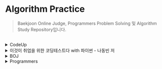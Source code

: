 # Algorithm Practice

> Baekjoon Online Judge, Programmers Problem Solving 및 Algorithm Study Repository입니다.

<br>
<details>
<summary>CodeUp</summary>

### Python 기초 100제
- [6001 - [기초-출력] 출력하기01(설명)(py)](./CodeUp/Python_Basic_100/6001.py)
- [6002 - [기초-출력] 출력하기02(설명)(py)](./CodeUp/Python_Basic_100/6002.py)
- [6003 - [기초-출력] 출력하기03(설명)(py)](./CodeUp/Python_Basic_100/6003.py)
- [6004 - [기초-출력] 출력하기04(설명)(py)](./CodeUp/Python_Basic_100/6004.py)
- [6005 - [기초-출력] 출력하기05(설명)(py)](./CodeUp/Python_Basic_100/6005.py)
- [6006 - [기초-출력] 출력하기06(py)](./CodeUp/Python_Basic_100/6006.py)
- [6007 - [기초-출력] 출력하기07(py)](./CodeUp/Python_Basic_100/6007.py)
- [6008 - [기초-출력] 출력하기08(py)](./CodeUp/Python_Basic_100/6008.py)
- [6009 - [기초-입출력] 문자 1개 입력받아 그대로 출력하기(설명)(py)](./CodeUp/Python_Basic_100/6009.py)
- [6010 - [기초-입출력] 정수 1개 입력받아 int로 변환하여 출력하기(설명)(py)](./CodeUp/Python_Basic_100/6010.py)
- [6011 - [기초-입출력] 실수 1개 입력받아 변환하여 출력하기(설명)(py)](./CodeUp/Python_Basic_100/6011.py)
- [6012 - [기초-입출력] 정수 2개 입력받아 그대로 출력하기1(설명)(py)](./CodeUp/Python_Basic_100/6012.py)
- [6013 - [기초-입출력] 문자 2개 입력받아 순서 바꿔 출력하기1(py)](./CodeUp/Python_Basic_100/6013.py)
- [6014 - [기초-입출력] 실수 1개 입력받아 3번 출력하기(py)](./CodeUp/Python_Basic_100/6014.py)
- [6015 - [기초-입출력] 정수 2개 입력받아 그대로 출력하기2(설명)(py)](./CodeUp/Python_Basic_100/6015.py)
- [6016 - [기초-입출력] 문자 2개 입력받아 순서 바꿔 출력하기2(설명)(py)](./CodeUp/Python_Basic_100/6016.py)
- [6017 - [기초-입출력] 문장 1개 입력받아 3번 출력하기(설명)(py)](./CodeUp/Python_Basic_100/6017.py)
- [6018 - [기초-입출력] 시간 입력받아 그대로 출력하기(설명)(py)](./CodeUp/Python_Basic_100/6018.py)
- [6019 - [기초-입출력] 연월일 입력받아 순서 바꿔 출력하기(py)](./CodeUp/Python_Basic_100/6019.py)
- [6020 - [기초-입출력] 주민번호 입력받아 형태 바꿔 출력하기(py)](./CodeUp/Python_Basic_100/6020.py)
- [6021 - [기초-입출력] 단어 1개 입력받아 나누어 출력하기(설명)(py)](./CodeUp/Python_Basic_100/6021.py)
- [6022 - [기초-입출력] 연월일 입력받아 나누어 출력하기(설명)(py)](./CodeUp/Python_Basic_100/6022.py)
- [6023 - [기초-입출력] 시분초 입력받아 분만 출력하기(py)](./CodeUp/Python_Basic_100/6023.py)
- [6024 - [기초-입출력] 단어 2개 입력받아 이어 붙이기(설명)(py)](./CodeUp/Python_Basic_100/6024.py)
- [6025 - [기초-값변환] 정수 2개 입력받아 합 계산하기(설명)(py)](./CodeUp/Python_Basic_100/6025.py)
- [6026 - [기초-값변환] 실수 2개 입력받아 합 계산하기(설명)(py)](./CodeUp/Python_Basic_100/6026.py)
- [6027 - [기초-출력변환] 10진 정수 입력받아 16진수로 출력하기1(설명)(py)](./CodeUp/Python_Basic_100/6027.py)
- [6028 - [기초-출력변환] 10진 정수 입력받아 16진수로 출력하기2(설명)(py)](./CodeUp/Python_Basic_100/6028.py)
- [6029 - [기초-값변환] 16진 정수 입력받아 8진수로 출력하기(설명)(py)](./CodeUp/Python_Basic_100/6029.py)
- [6030 - [기초-값변환] 영문자 1개 입력받아 10진수로 변환하기(설명)(py)](./CodeUp/Python_Basic_100/6030.py)
- [6031 - [기초-값변환] 정수 입력받아 유니코드 문자로 변환하기(설명)(py)](./CodeUp/Python_Basic_100/6031.py)
- [6032 - [기초-산술연산] 정수 1개 입력받아 부호 바꾸기(설명)(py)](./CodeUp/Python_Basic_100/6032.py)
- [6033 - [기초-산술연산] 문자 1개 입력받아 다음 문자 출력하기(설명)(py)](./CodeUp/Python_Basic_100/6033.py)
- [6034 - [기초-산술연산] 정수 2개 입력받아 차 계산하기(설명)(py)](./CodeUp/Python_Basic_100/6034.py)
- [6035 - [기초-산술연산] 실수 2개 입력받아 곱 계산하기(설명)(py)](./CodeUp/Python_Basic_100/6035.py)
- [6036 - [기초-산술연산] 단어 여러 번 출력하기(설명)(py)](./CodeUp/Python_Basic_100/6036.py)
- [6037 - [기초-산술연산] 문장 여러 번 출력하기(설명)(py)](./CodeUp/Python_Basic_100/6037.py)
- [6038 - [기초-산술연산] 정수 2개 입력받아 거듭제곱 계산하기(설명)(py)](./CodeUp/Python_Basic_100/6038.py)
- [6039 - [기초-산술연산] 실수 2개 입력받아 거듭제곱 계산하기(py)](./CodeUp/Python_Basic_100/6039.py)
- [6040 - [기초-산술연산] 정수 2개 입력받아 나눈 몫 계산하기(설명)(py)](./CodeUp/Python_Basic_100/6040.py)
- [6041 - [기초-산술연산] 정수 2개 입력받아 나눈 나머지 계산하기(설명)(py)](./CodeUp/Python_Basic_100/6041.py)
- [6042 - [기초-값변환] 실수 1개 입력받아 소숫점이하 자리 변환하기(설명)(py)](./CodeUp/Python_Basic_100/6042.py)
- [6043 - [기초-산술연산] 실수 2개 입력받아 나눈 결과 계산하기(py)](./CodeUp/Python_Basic_100/6043.py)
- [6044 - [기초-산술연산] 정수 2개 입력받아 자동 계산하기(py)](./CodeUp/Python_Basic_100/6044.py)
- [6045 - [기초-산술연산] 정수 3개 입력받아 합과 평균 출력하기(설명)(py)](./CodeUp/Python_Basic_100/6045.py)
- [6046 - [기초-비트시프트연산] 정수 1개 입력받아 2배 곱해 출력하기(설명)(py)](./CodeUp/Python_Basic_100/6046.py)
- [6047 - [기초-비트시프트연산] 2의 거듭제곱 배로 곱해 출력하기(설명)(py)](./CodeUp/Python_Basic_100/6047.py)
- [6048 - [기초-비교연산] 정수 2개 입력받아 비교하기1(설명)(py)](./CodeUp/Python_Basic_100/6048.py)
- [6049 - [기초-비교연산] 정수 2개 입력받아 비교하기2(설명)(py)](./CodeUp/Python_Basic_100/6049.py)
- [6050 - [기초-비교연산] 정수 2개 입력받아 비교하기3(설명)(py)](./CodeUp/Python_Basic_100/6050.py)
- [6051 - [기초-비교연산] 정수 2개 입력받아 비교하기4(설명)(py)](./CodeUp/Python_Basic_100/6051.py)
- [6052 - [기초-논리연산] 정수 입력받아 참 거짓 평가하기(설명)(py)](./CodeUp/Python_Basic_100/6052.py)
- [6053 - [기초-논리연산] 참 거짓 바꾸기(설명)(py)](./CodeUp/Python_Basic_100/6053.py)
- [6054 - [기초-논리연산] 둘 다 참일 경우만 참 출력하기(설명)(py)](./CodeUp/Python_Basic_100/6054.py)
- [6055 - [기초-논리연산] 하나라도 참이면 참 출력하기(설명)(py)](./CodeUp/Python_Basic_100/6055.py)
- [6056 - [기초-논리연산] 참/거짓이 서로 다를 때에만 참 출력하기(설명)(py)](./CodeUp/Python_Basic_100/6056.py)
- [6057 - [기초-논리연산] 참/거짓이 서로 같을 때에만 참 출력하기(설명)(py)](./CodeUp/Python_Basic_100/6057.py)
- [6058 - [기초-논리연산] 둘 다 거짓일 경우만 참 출력하기(py)](./CodeUp/Python_Basic_100/6058.py)
- [6059 - [기초-비트단위논리연산] 비트단위로 NOT 하여 출력하기(설명)(py)](./CodeUp/Python_Basic_100/6059.py)
- [6060 - [기초-비트단위논리연산] 비트단위로 AND 하여 출력하기(설명)(py)](./CodeUp/Python_Basic_100/6060.py)
- [6061 - [기초-비트단위논리연산] 비트단위로 OR 하여 출력하기(설명)(py)](./CodeUp/Python_Basic_100/6061.py)
- [6062 - [기초-비트단위논리연산] 비트단위로 XOR 하여 출력하기(설명)(py)](./CodeUp/Python_Basic_100/6062.py)
- [6063 - [기초-3항연산] 정수 2개 입력받아 큰 값 출력하기(설명)(py)](./CodeUp/Python_Basic_100/6063.py)
- [6064 - [기초-3항연산] 정수 3개 입력받아 가장 작은 값 출력하기(설명)(py)](./CodeUp/Python_Basic_100/6064.py)
- [6065 - [기초-조건/선택실행구조] 정수 3개 입력받아 짝수만 출력하기(설명)(py)](./CodeUp/Python_Basic_100/6065.py)
- [6066 - [기초-조건/선택실행구조] 정수 3개 입력받아 짝/홀 출력하기(설명)(py)](./CodeUp/Python_Basic_100/6066.py)
- [6067 - [기초-조건/선택실행구조] 정수 1개 입력받아 분류하기(설명)(py)](./CodeUp/Python_Basic_100/6067.py)
- [6068 - [기초-조건/선택실행구조] 점수 입력받아 평가 출력하기(설명)(py)](./CodeUp/Python_Basic_100/6068.py)
- [6069 - [기초-조건/선택실행구조] 평가 입력받아 다르게 출력하기(py)](./CodeUp/Python_Basic_100/6069.py)
- [6070 - [기초-조건/선택실행구조] 월 입력받아 계절 출력하기(설명)(py)](./CodeUp/Python_Basic_100/6070.py)
- [6071 - [기초-반복실행구조] 0 입력될 때까지 무한 출력하기(설명)(py)](./CodeUp/Python_Basic_100/6071.py)
- [6072 - [기초-반복실행구조] 정수 1개 입력받아 카운트다운 출력하기1(설명)(py)](./CodeUp/Python_Basic_100/6072.py)
- [6073 - [기초-반복실행구조] 정수 1개 입력받아 카운트다운 출력하기2(py)](./CodeUp/Python_Basic_100/6073.py)
- [6074 - [기초-반복실행구조] 문자 1개 입력받아 알파벳 출력하기(설명)(py)](./CodeUp/Python_Basic_100/6074.py)
- [6075 - [기초-반복실행구조] 정수 1개 입력받아 그 수까지 출력하기1(py)](./CodeUp/Python_Basic_100/6075.py)
- [6076 - [기초-반복실행구조] 정수 1개 입력받아 그 수까지 출력하기2(설명)(py)](./CodeUp/Python_Basic_100/6076.py)
- [6077 - [기초-종합] 짝수 합 구하기(설명)(py)](./CodeUp/Python_Basic_100/6077.py)
- [6078 - [기초-종합] 원하는 문자가 입력될 때까지 반복 출력하기(py)](./CodeUp/Python_Basic_100/6078.py)
- [6079 - [기초-종합] 언제까지 더해야 할까?(py)](./CodeUp/Python_Basic_100/6079.py)
- [6080 - [기초-종합] 주사위 2개 던지기(설명)(py)](./CodeUp/Python_Basic_100/6080.py)
- [6081 - [기초-종합] 16진수 구구단 출력하기(py)](./CodeUp/Python_Basic_100/6081.py)
- [6082 - [기초-종합] 3 6 9 게임의 왕이 되자(설명)(py)](./CodeUp/Python_Basic_100/6082.py)
- [6083 - [기초-종합] 빛 섞어 색 만들기(설명)(py)](./CodeUp/Python_Basic_100/6083.py)
- [6084 - [기초-종합] 소리 파일 저장용량 계산하기(py)](./CodeUp/Python_Basic_100/6084.py)
- [6085 - [기초-종합] 그림 파일 저장용량 계산하기(py)](./CodeUp/Python_Basic_100/6085.py)
- [6086 - [기초-종합] 거기까지! 이제 그만~(설명)(py)](./CodeUp/Python_Basic_100/6086.py)
- [6087 - [기초-종합] 3의 배수는 통과(설명)(py)](./CodeUp/Python_Basic_100/6087.py)
- [6088 - [기초-종합] 수 나열하기1(py)](./CodeUp/Python_Basic_100/6088.py)
- [6089 - [기초-종합] 수 나열하기2(py)](./CodeUp/Python_Basic_100/6089.py)
- [6090 - [기초-종합] 수 나열하기3(py)](./CodeUp/Python_Basic_100/6090.py)
- [6091 - [기초-종합] 함께 문제 푸는 날(설명)(py)](./CodeUp/Python_Basic_100/6091.py)
- [6092 - [기초-리스트] 이상한 출석 번호 부르기1(설명)(py)](./CodeUp/Python_Basic_100/6092.py)
- [6093 - [기초-리스트] 이상한 출석 번호 부르기2(py)](./CodeUp/Python_Basic_100/6093.py)
- [6094 - [기초-리스트] 이상한 출석 번호 부르기3(py)](./CodeUp/Python_Basic_100/6094.py)
- [6095 - [기초-리스트] 바둑판에 흰 돌 놓기(설명)(py)](./CodeUp/Python_Basic_100/6095.py)
- [6096 - [기초-리스트] 바둑알 십자 뒤집기(py)](./CodeUp/Python_Basic_100/6096.py)
- [6097 - [기초-리스트] 설탕과자 뽑기(py)](./CodeUp/Python_Basic_100/6097.py)
- [6098 - [기초-리스트] 성실한 개미(py)](./CodeUp/Python_Basic_100/6098.py)

### 기초1. 출력문
- [1001 - [기초-출력] 출력하기01(설명)](./CodeUp/Basic1/1001.cpp)
- [1002 - [기초-출력] 출력하기02(설명)](./CodeUp/Basic1/1002.cpp)
- [1003 - [기초-출력] 출력하기03(설명)](./CodeUp/Basic1/1003.cpp)
- [1004 - [기초-출력] 출력하기04(설명)](./CodeUp/Basic1/1004.cpp)
- [1005 - [기초-출력] 출력하기05(설명)](./CodeUp/Basic1/1005.cpp)
- [1006 - [기초-출력] 출력하기06(설명)](./CodeUp/Basic1/1006.cpp)
- [1007 - [기초-출력] 출력하기07(설명)](./CodeUp/Basic1/1007.cpp)
- [1008 - [기초-출력] 출력하기08(설명)](./CodeUp/Basic1/1008.cpp)
- [1101 - Hello, World!](./CodeUp/Basic1/1101.py)
- [1102 - Hello, World! (줄 바꿈 버전)](./CodeUp/Basic1/1102.py)
- [1103 - 폴더명 출력](./CodeUp/Basic1/1103.py)
- [1106 - int의 범위](./CodeUp/Basic1/1106.py)

### 기초2. 입출력문 및 연산자
- [1010 - [기초-입출력] 정수 1개 입력받아 그대로 출력하기(설명)](./CodeUp/Basic2/1010.cpp)
- [1011 - [기초-입출력] 문자 1개 입력받아 그대로 출력하기(설명)](./CodeUp/Basic2/1011.cpp)
- [1012 - [기초-입출력] 실수 1개 입력받아 그대로 출력하기(설명)](./CodeUp/Basic2/1012.cpp)
- [1013 - [기초-입출력] 정수 2개 입력받아 그대로 출력하기(설명)](./CodeUp/Basic2/1013.cpp)
- [1014 - [기초-입출력] 문자 2개 입력받아 순서 바꿔 출력하기(설명)](./CodeUp/Basic2/1014.cpp)
- [1015 - [기초-입출력] 실수 입력받아 둘째 자리까지 출력하기(설명)](./CodeUp/Basic2/1015.cpp)
- [1017 - [기초-입출력] 정수 1개 입력받아 3번 출력하기(설명)](./CodeUp/Basic2/1017.cpp)
- [1018 - [기초-입출력] 시간 입력받아 그대로 출력하기(설명)](./CodeUp/Basic2/1018.cpp)
- [1019 - [기초-입출력] 연월일 입력받아 그대로 출력하기](./CodeUp/Basic2/1019.cpp)
- [1020 - [기초-입출력] 주민번호 입력받아 형태 바꿔 출력하기](./CodeUp/Basic2/1020.cpp)
- [1021 - [기초-입출력] 단어 1개 입력받아 그대로 출력하기(설명)](./CodeUp/Basic2/1021.cpp)
- [1022 - [기초-입출력] 문장 1개 입력받아 그대로 출력하기(설명)](./CodeUp/Basic2/1022.cpp)
- [1023 - [기초-입출력] 실수 1개 입력받아 부분별로 출력하기(설명)](./CodeUp/Basic2/1023.cpp)
- [1024 - [기초-입출력] 단어 1개 입력받아 나누어 출력하기(설명)](./CodeUp/Basic2/1024.cpp)
- [1025 - [기초-입출력] 정수 1개 입력받아 나누어 출력하기(설명)](./CodeUp/Basic2/1025.cpp)
- [1026 - [기초-입출력] 시분초 입력받아 분만 출력하기(설명)](./CodeUp/Basic2/1026.cpp)
- [1027 - [기초-입출력] 년월일 입력 받아 형식 바꿔 출력하기(설명)](./CodeUp/Basic2/1027.cpp)
- [1028 - [기초-데이터형] 정수 1개 입력받아 그대로 출력하기2(설명)](./CodeUp/Basic2/1028.cpp)
- [1029 - [기초-데이터형] 실수 1개 입력받아 그대로 출력하기2(설명)](./CodeUp/Basic2/1029.cpp)
- [1030 - [기초-데이터형] 정수 1개 입력받아 그대로 출력하기3(설명)](./CodeUp/Basic2/1030.cpp)
- [1031 - [기초-출력변환] 10진 정수 1개 입력받아 8진수로 출력하기(설명)](./CodeUp/Basic2/1031.cpp)
- [1032 - [기초-출력변환] 10진 정수 입력받아 16진수로 출력하기1(설명)](./CodeUp/Basic2/1032.cpp)
- [1033 - [기초-출력변환] 10진 정수 입력받아 16진수로 출력하기2(설명)](./CodeUp/Basic2/1033.cpp)
- [1034 - [기초-출력변환] 8진 정수 1개 입력받아 10진수로 출력하기(설명)](./CodeUp/Basic2/1034.cpp)
- [1035 - [기초-출력변환] 16진 정수 1개 입력받아 8진수로 출력하기(설명)](./CodeUp/Basic2/1035.cpp)
- [1036 - [기초-출력변환] 영문자 1개 입력받아 10진수로 출력하기(설명)](./CodeUp/Basic2/1036.cpp)
- [1037 - [기초-출력변환] 정수 입력받아 아스키 문자로 출력하기](./CodeUp/Basic2/1037.cpp)
- [1038 - [기초-산술연산] 정수 2개 입력받아 합 출력하기1(설명)](./CodeUp/Basic2/1038.cpp)
- [1039 - [기초-산술연산] 정수 2개 입력받아 합 출력하기2(설명)](./CodeUp/Basic2/1039.cpp)
- [1040 - [기초-산술연산] 정수 1개 입력받아 부호 바꿔 출력하기(설명)](./CodeUp/Basic2/1040.cpp)
- [1041 - [기초-산술연산] 문자 1개 입력받아 다음 문자 출력하기(설명)](./CodeUp/Basic2/1041.cpp)
- [1042 - [기초-산술연산] 정수 2개 입력받아 나눈 몫 출력하기(설명)](./CodeUp/Basic2/1042.cpp)
- [1043 - [기초-산술연산] 정수 2개 입력받아 나눈 나머지 출력하기(설명)](./CodeUp/Basic2/1043.cpp)
- [1044 - [기초-산술연산] 정수 1개 입력받아 1 더해 출력하기(설명)](./CodeUp/Basic2/1044.cpp)
- [1045 - [기초-산술연산] 정수 2개 입력받아 자동 계산하기](./CodeUp/Basic2/1045.cpp)
- [1046 - [기초-산술연산] 정수 3개 입력받아 합과 평균 출력하기](./CodeUp/Basic2/1046.cpp)
- [1047 - [기초-비트시프트연산] 정수 1개 입력받아 2배 곱해 출력하기(설명)](./CodeUp/Basic2/1047.cpp)
- [1048 - [기초-비트시프트연산] 한 번에 2의 거듭제곱 배로 출력하기(설명)](./CodeUp/Basic2/1048.cpp)
- [1049 - [기초-비교연산] 두 정수 입력받아 비교하기1(설명)](./CodeUp/Basic2/1049.cpp)
- [1050 - [기초-비교연산] 두 정수 입력받아 비교하기2(설명)](./CodeUp/Basic2/1050.cpp)
- [1051 - [기초-비교연산] 두 정수 입력받아 비교하기3(설명)](./CodeUp/Basic2/1051.cpp)
- [1052 - [기초-비교연산] 두 정수 입력받아 비교하기4(설명)](./CodeUp/Basic2/1052.cpp)
- [1053 - [기초-논리연산] 참 거짓 바꾸기(설명)](./CodeUp/Basic2/1053.cpp)
- [1054 - [기초-논리연산] 둘 다 참일 경우만 참 출력하기(설명)](./CodeUp/Basic2/1054.cpp)
- [1055 - [기초-논리연산] 하나라도 참이면 참 출력하기(설명)](./CodeUp/Basic2/1055.cpp)
- [1056 - [기초-논리연산] 참/거짓이 서로 다를 때에만 참 출력하기(설명)](./CodeUp/Basic2/1056.cpp)
- [1057 - [기초-논리연산] 참/거짓이 서로 같을 때에만 참 출력하기](./CodeUp/Basic2/1057.cpp)
- [1058 - [기초-논리연산] 둘 다 거짓일 경우만 참 출력하기](./CodeUp/Basic2/1058.cpp)
- [1059 - [기초-비트단위논리연산] 비트단위로 NOT 하여 출력하기(설명)](./CodeUp/Basic2/1059.cpp)
- [1060 - [기초-비트단위논리연산] 비트단위로 AND 하여 출력하기(설명)](./CodeUp/Basic2/1060.cpp)
- [1061 - [기초-비트단위논리연산] 비트단위로 OR 하여 출력하기(설명)](./CodeUp/Basic2/1061.cpp)
- [1062 - [기초-비트단위논리연산] 비트단위로 XOR 하여 출력하기(설명)](./CodeUp/Basic2/1062.cpp)
- [1063 - [기초-삼항연산] 두 정수 입력받아 큰 수 출력하기(설명)](./CodeUp/Basic2/1063.cpp)
- [1064 - [기초-삼항연산] 정수 3개 입력받아 가장 작은 수 출력하기(설명)](./CodeUp/Basic2/1064.cpp)
- [1085 - [기초-종합] 소리 파일 저장용량 계산하기(설명)](./CodeUp/Basic2/1085.cpp)
- [1086 - [기초-종합] 그림 파일 저장용량 계산하기(설명)](./CodeUp/Basic2/1086.cpp)
- [1110 - 정수 그대로 출력하기](./CodeUp/Basic2/1110.py)
- [1111 - %출력](./CodeUp/Basic2/1111.py)
- [1112 - 두 정수 출력](./CodeUp/Basic2/1112.py)
- [1113 - 바꿔서 출력하기](./CodeUp/Basic2/1113.py)
- [1114 - 두 정수의 덧셈](./CodeUp/Basic2/1114.py)
- [1115 - 두 정수의 덧셈 (64비트)](./CodeUp/Basic2/1115.py)
- [1116 - 사칙연산 계산기](./CodeUp/Basic2/1116.py)
- [1117 - 두 실수의 곱](./CodeUp/Basic2/1117.py)
- [1118 - 삼각형의 넓이 구하기](./CodeUp/Basic2/1118.py)
- [1119 - 일을 시간으로 변환](./CodeUp/Basic2/1119.py)
- [1120 - 세 수의 평균](./CodeUp/Basic2/1120.py)
- [1121 - 나머지 구하기](./CodeUp/Basic2/1121.py)
- [1122 - 초를 분/초로 변환](./CodeUp/Basic2/1122.py)
- [1123 - 섭씨 온도를 화씨 온도로 변환](./CodeUp/Basic2/1123.py)
- [1125 - 8진수 16진수 변환](./CodeUp/Basic2/1125.py)
- [1131 - 문자 출력하기](./CodeUp/Basic2/1131.py)
- [1132 - 문자열 출력하기](./CodeUp/Basic2/1132.py)
- [1133 - 공백이 있는 문자열 입출력](./CodeUp/Basic2/1133.py)
- [1135 - 관계연산자 1](./CodeUp/Basic2/1135.py)
- [1136 - 관계연산자 2](./CodeUp/Basic2/1136.py)
- [1137 - 관계연산자 3](./CodeUp/Basic2/1137.py)
- [1138 - 논리 연산자(NOT)](./CodeUp/Basic2/1138.py)
- [1139 - 논리 연산자(AND)](./CodeUp/Basic2/1139.py)
- [1140 - 논리 연산자(OR)](./CodeUp/Basic2/1140.py)
- [1143 - 비트 연산자(AND)](./CodeUp/Basic2/1143.py)
- [1144 - 비트 연산자(OR)](./CodeUp/Basic2/1144.py)
- [1147 - 비트 연산자(<<)](./CodeUp/Basic2/1147.py)
- [1148 - 비트 연산자(>>)](./CodeUp/Basic2/1148.py)
- [1149 - 두 수 중 큰 수](./CodeUp/Basic2/1149.py)
- [1150 - 세 수 중 가장 작은 수](./CodeUp/Basic2/1150.py)

### 기초3. if ~ else
- [1065 - [기초-조건/선택실행구조] 정수 3개 입력받아 짝수만 출력하기(설명)](./CodeUp/Basic3/1065.cpp)
- [1066 - [기초-조건/선택실행구조] 정수 3개 입력받아 짝/홀 출력하기(설명)](./CodeUp/Basic3/1066.cpp)
- [1067 - [기초-조건/선택실행구조] 정수 1개 입력받아 분석하기(설명)](./CodeUp/Basic3/1067.cpp)
- [1068 - [기초-조건/선택실행구조] 정수 1개 입력받아 평가 출력하기(설명)](./CodeUp/Basic3/1068.cpp)
- [1069 - [기초-조건/선택실행구조] 평가 입력받아 다르게 출력하기(설명)](./CodeUp/Basic3/1069.cpp)
- [1070 - [기초-조건/선택실행구조] 월 입력받아 계절 출력하기(설명)](./CodeUp/Basic3/1070.cpp)
- [1151 - 10보다 작은 수](./CodeUp/Basic3/1151.py)
- [1152 - 10보다 작은 수 (else 버전)](./CodeUp/Basic3/1152.py)
- [1153 - 두 수의 대소 비교](./CodeUp/Basic3/1153.py)
- [1154 - 큰수 - 작은수](./CodeUp/Basic3/1154.py)
- [1155 - 7의 배수](./CodeUp/Basic3/1155.py)
- [1156 - 홀수 짝수 구별](./CodeUp/Basic3/1156.py)
- [1157 - 특별한 공 던지기 1](./CodeUp/Basic3/1157.py)
- [1158 - 특별한 공 던지기 2](./CodeUp/Basic3/1158.py)
- [1159 - 특별한 공 던지기 3](./CodeUp/Basic3/1159.py)
- [1160 - 아르바이트 가는 날](./CodeUp/Basic3/1160.py)
- [1161 - 홀수와 짝수 그리고 더하기](./CodeUp/Basic3/1161.py)
- [1162 - 당신의 사주를 봐 드립니다 1](./CodeUp/Basic3/1162.py)
- [1163 - 당신의 사주를 봐 드립니다 2](./CodeUp/Basic3/1163.py)
- [1164 - 터널 통과하기 1](./CodeUp/Basic3/1164.py)
- [1165 - 축구의 신 1](./CodeUp/Basic3/1165.py)
- [1166 - 윤년 판별](./CodeUp/Basic3/1166.py)
- [1167 - 두 번째로 작은 수](./CodeUp/Basic3/1167.py)
- [1168 - 나이 계산 1](./CodeUp/Basic3/1168.py)
- [1169 - 나이 계산 2](./CodeUp/Basic3/1169.py)
- [1170 - 당신의 학번은? 1](./CodeUp/Basic3/1170.py)
- [1170 - 당신의 학번은? 2](./CodeUp/Basic3/1170.py)
- [1170 - 세 수 정렬하기](./CodeUp/Basic3/1170.py)
- [1170 - 30분전](./CodeUp/Basic3/1170.py)
- [1180 - 만능 휴지통](./CodeUp/Basic3/1180.py)
- [1201 - 정수 판별](./CodeUp/Basic3/1201.py)
- [1202 - 등급 판정](./CodeUp/Basic3/1202.py)
- [1203 - 비만도 측정 0](./CodeUp/Basic3/1203.py)
- [1204 - 영어 서수로 표현하기](./CodeUp/Basic3/1204.py)
- [1205 - 최댓값](./CodeUp/Basic3/1205.py)
- [1206 - 배수](./CodeUp/Basic3/1206.py)
- [1207 - 윷놀이](./CodeUp/Basic3/1207.py)
- [1210 - 칼로리 계산하기](./CodeUp/Basic3/1210.py)
- [1212 - 삼각형의 성립 조건](./CodeUp/Basic3/1212.py)
- [1214 - 이 달은 며칠까지 있을까?](./CodeUp/Basic3/1214.py)
- [1216 - 컨설팅 회사](./CodeUp/Basic3/1216.py)
- [1218 - 삼각형 판단하기](./CodeUp/Basic3/1218.py)
- [1222 - 축구의 신 2](./CodeUp/Basic3/1222.py)
- [1224 - 분수 크기 비교](./CodeUp/Basic3/1224.py)
- [1226 - 이번 주 로또](./CodeUp/Basic3/1226.py)
- [1228 - 비만도 측정 1](./CodeUp/Basic3/1228.py)
- [1229 - 비만도 측정 2](./CodeUp/Basic3/1229.py)
- [1230 - 터널 통과하기 2](./CodeUp/Basic3/1230.py)
- [1231 - 계산기 1](./CodeUp/Basic3/1231.py)

### 기초4-1. 단순 반복문
- [1071 - [기초-반복실행구조] 0 입력될 때까지 무한 출력하기1(설명)](./CodeUp/Basic4-1/1071.cpp)
- [1072 - [기초-반복실행구조] 정수 입력받아 계속 출력하기(설명)](./CodeUp/Basic4-1/1072.cpp)
- [1073 - [기초-반복실행구조] 0 입력될 때까지 무한 출력하기2(설명)](./CodeUp/Basic4-1/1073.cpp)
- [1074 - [기초-반복실행구조] 정수 1개 입력받아 카운트다운 출력하기1(설명)](./CodeUp/Basic4-1/1074.cpp)
- [1075 - [기초-반복실행구조] 정수 1개 입력받아 카운트다운 출력하기2(설명)](./CodeUp/Basic4-1/1075.cpp)
- [1076 - [기초-반복실행구조] 문자 1개 입력받아 알파벳 출력하기(설명)](./CodeUp/Basic4-1/1076.cpp)
- [1077 - [기초-반복실행구조] 정수 1개 입력받아 그 수까지 출력하기(설명)](./CodeUp/Basic4-1/1077.cpp)
- [1078 - [기초-종합] 짝수 합 구하기(설명)](./CodeUp/Basic4-1/1078.cpp)
- [1079 - [기초-종합] 원하는 문자가 입력될 때까지 반복 출력하기](./CodeUp/Basic4-1/1079.cpp)
- [1080 - [기초-종합] 언제까지 더해야 할까?](./CodeUp/Basic4-1/1080.cpp)
- [1083 - [기초-종합] 3 6 9 게임의 왕이 되자!(설명)](./CodeUp/Basic4-1/1083.cpp)
- [1087 - [기초-종합] 여기까지! 이제 그만~(설명)](./CodeUp/Basic4-1/1087.cpp)
- [1088 - [기초-종합] 3의 배수는 통과?(설명)](./CodeUp/Basic4-1/1088.cpp)
- [1089 - [기초-종합] 수 나열하기1](./CodeUp/Basic4-1/1089.cpp)
- [1090 - [기초-종합] 수 나열하기2](./CodeUp/Basic4-1/1090.cpp)

</details>

<details>
<summary>이것이 취업을 위한 코딩테스트다 with 파이썬 - 나동빈 저</summary>

### Part 02. 주요 알고리즘 이론과 실전 문제
- Chapter 03. 그리디
    | 문제 | 1회 | 2회 | 3회 |
    | :- | :-: | :-: | :-: |
    | 예제 3-1. 거스름돈 | [:link: LINK](./이것이_취업을_위한_코딩테스트다/Part_02.주요_알고리즘_이론과_실전_문제/Chap03.그리디/210423/3-1.예제_거스름돈_210423.py) | [:link: LINK](./이것이_취업을_위한_코딩테스트다/Part_02.주요_알고리즘_이론과_실전_문제/Chap03.그리디/220211/3-1.예제_거스름돈_220211.py) |  |
    | 실전 3-2. 큰 수의 법칙 - 1번 풀이 | [:link: LINK](./이것이_취업을_위한_코딩테스트다/Part_02.주요_알고리즘_이론과_실전_문제/Chap03.그리디/210423/3-2.실전_큰_수의_법칙-1_210423.py) | [:link: LINK](./이것이_취업을_위한_코딩테스트다/Part_02.주요_알고리즘_이론과_실전_문제/Chap03.그리디/220211/3-2.실전_큰_수의_법칙-1_220211.py) | [:link: LINK](./이것이_취업을_위한_코딩테스트다/Part_02.주요_알고리즘_이론과_실전_문제/Chap03.그리디/220303/3-2.실전_큰_수의_법칙-1_220303.py) |
    | 실전 3-2. 큰 수의 법칙 - 2번 풀이 | [:link: LINK](./이것이_취업을_위한_코딩테스트다/Part_02.주요_알고리즘_이론과_실전_문제/Chap03.그리디/210423/3-2.실전_큰_수의_법칙-2_210423.py) | [:link: LINK](./이것이_취업을_위한_코딩테스트다/Part_02.주요_알고리즘_이론과_실전_문제/Chap03.그리디/220211/3-2.실전_큰_수의_법칙-2_220211.py) | [:link: LINK](./이것이_취업을_위한_코딩테스트다/Part_02.주요_알고리즘_이론과_실전_문제/Chap03.그리디/220303/3-2.실전_큰_수의_법칙-2_220303.py) |
    | 실전 3-2. 큰 수의 법칙 - self 풀이 |  | [:link: LINK](./이것이_취업을_위한_코딩테스트다/Part_02.주요_알고리즘_이론과_실전_문제/Chap03.그리디/220211/3-2.실전_큰_수의_법칙-self_220211.py) | [:link: LINK](./이것이_취업을_위한_코딩테스트다/Part_02.주요_알고리즘_이론과_실전_문제/Chap03.그리디/220303/3-2.실전_큰_수의_법칙-self_220303.py) |
    | 실전 3-3. 숫자 카드 게임 - 1번 풀이 | [:link: LINK](./이것이_취업을_위한_코딩테스트다/Part_02.주요_알고리즘_이론과_실전_문제/Chap03.그리디/210423/3-3.실전_숫자_카드_게임-1_210423.py) | [:link: LINK](./이것이_취업을_위한_코딩테스트다/Part_02.주요_알고리즘_이론과_실전_문제/Chap03.그리디/220211/3-3.실전_숫자_카드_게임-1_220211.py) | [:link: LINK](./이것이_취업을_위한_코딩테스트다/Part_02.주요_알고리즘_이론과_실전_문제/Chap03.그리디/220303/3-3.실전_숫자_카드_게임-1_220303.py) |
    | 실전 3-3. 숫자 카드 게임 - 2번 풀이 | [:link: LINK](./이것이_취업을_위한_코딩테스트다/Part_02.주요_알고리즘_이론과_실전_문제/Chap03.그리디/210423/3-3.실전_숫자_카드_게임-2_210423.py) | [:link: LINK](./이것이_취업을_위한_코딩테스트다/Part_02.주요_알고리즘_이론과_실전_문제/Chap03.그리디/220211/3-3.실전_숫자_카드_게임-2_220211.py) | [:link: LINK](./이것이_취업을_위한_코딩테스트다/Part_02.주요_알고리즘_이론과_실전_문제/Chap03.그리디/220303/3-3.실전_숫자_카드_게임-2_220303.py) |
    | 실전 3-3. 숫자 카드 게임 - self 풀이 |  | [:link: LINK](./이것이_취업을_위한_코딩테스트다/Part_02.주요_알고리즘_이론과_실전_문제/Chap03.그리디/220211/3-3.실전_숫자_카드_게임-self_220211.py) | [:link: LINK](./이것이_취업을_위한_코딩테스트다/Part_02.주요_알고리즘_이론과_실전_문제/Chap03.그리디/220303/3-3.실전_숫자_카드_게임-self_220303.py) |
    | 실전 3-4. 1이 될 때까지 - 1번 풀이 | [:link: LINK](./이것이_취업을_위한_코딩테스트다/Part_02.주요_알고리즘_이론과_실전_문제/Chap03.그리디/210423/3-4.실전_1이_될_때까지-1_210423.py) | [:link: LINK](./이것이_취업을_위한_코딩테스트다/Part_02.주요_알고리즘_이론과_실전_문제/Chap03.그리디/220211/3-4.실전_1이_될_때까지-1_220211.py) | [:link: LINK](./이것이_취업을_위한_코딩테스트다/Part_02.주요_알고리즘_이론과_실전_문제/Chap03.그리디/220303/3-4.실전_1이_될_때까지-1_220303.py) |
    | 실전 3-4. 1이 될 때까지 - 2번 풀이 | [:link: LINK](./이것이_취업을_위한_코딩테스트다/Part_02.주요_알고리즘_이론과_실전_문제/Chap03.그리디/210423/3-4.실전_1이_될_때까지-2_210423.py) | [:link: LINK](./이것이_취업을_위한_코딩테스트다/Part_02.주요_알고리즘_이론과_실전_문제/Chap03.그리디/220211/3-4.실전_1이_될_때까지-2_220211.py) | [:link: LINK](./이것이_취업을_위한_코딩테스트다/Part_02.주요_알고리즘_이론과_실전_문제/Chap03.그리디/220303/3-4.실전_1이_될_때까지-2_220303.py) |
    | 실전 3-4. 1이 될 때까지 - self 풀이 |  | [:link: LINK](./이것이_취업을_위한_코딩테스트다/Part_02.주요_알고리즘_이론과_실전_문제/Chap03.그리디/220211/3-4.실전_1이_될_때까지-self_220211.py) | [:link: LINK](./이것이_취업을_위한_코딩테스트다/Part_02.주요_알고리즘_이론과_실전_문제/Chap03.그리디/220303/3-4.실전_1이_될_때까지-self_220303.py) |
- Chapter 04. 구현
    | 문제 | 1회 | 2회 | 3회 |
    | :- | :-: | :-: | :-: |
    | 예제 4-1. 상하좌우 | [:link: LINK](./이것이_취업을_위한_코딩테스트다/Part_02.주요_알고리즘_이론과_실전_문제/Chap04.구현/210423/4-1.예제_상하좌우_210423.py) | [:link: LINK](./이것이_취업을_위한_코딩테스트다/Part_02.주요_알고리즘_이론과_실전_문제/Chap04.구현/220212/4-1.예제_상하좌우_220212.py) |  |
    | 예제 4-2. 시각 | [:link: LINK](./이것이_취업을_위한_코딩테스트다/Part_02.주요_알고리즘_이론과_실전_문제/Chap04.구현/210423/4-2.예제_시각_210423.py) | [:link: LINK](./이것이_취업을_위한_코딩테스트다/Part_02.주요_알고리즘_이론과_실전_문제/Chap04.구현/220212/4-2.예제_시각_220212.py) |  |
    | 실전 4-3. 왕실의 나이트 | [:link: LINK](./이것이_취업을_위한_코딩테스트다/Part_02.주요_알고리즘_이론과_실전_문제/Chap04.구현/210423/4-3.실전_왕실의_나이트_210423.py) | [:link: LINK](./이것이_취업을_위한_코딩테스트다/Part_02.주요_알고리즘_이론과_실전_문제/Chap04.구현/220212/4-3.실전_왕실의_나이트_220212.py) | [:link: LINK](./이것이_취업을_위한_코딩테스트다/Part_02.주요_알고리즘_이론과_실전_문제/Chap04.구현/220316/4-3.실전_왕실의_나이트_220316.py) |
    | 실전 4-3. 왕실의 나이트 - self 풀이 |  | [:link: LINK](./이것이_취업을_위한_코딩테스트다/Part_02.주요_알고리즘_이론과_실전_문제/Chap04.구현/220212/4-3.실전_왕실의_나이트-self_220212.py) | [:link: LINK](./이것이_취업을_위한_코딩테스트다/Part_02.주요_알고리즘_이론과_실전_문제/Chap04.구현/220316/4-3.실전_왕실의_나이트-self_220316.py) |
    | 실전 4-4. 게임 개발 | [:link: LINK](./이것이_취업을_위한_코딩테스트다/Part_02.주요_알고리즘_이론과_실전_문제/Chap04.구현/210423/4-4.실전_게임_개발_210423.py) | [:link: LINK](./이것이_취업을_위한_코딩테스트다/Part_02.주요_알고리즘_이론과_실전_문제/Chap04.구현/220212/4-4.실전_게임_개발_220212.py) | [:link: LINK](./이것이_취업을_위한_코딩테스트다/Part_02.주요_알고리즘_이론과_실전_문제/Chap04.구현/220316/4-4.실전_게임_개발_220316.py) |
    | 실전 4-4. 게임 개발 - self 풀이 |  | [:link: LINK](./이것이_취업을_위한_코딩테스트다/Part_02.주요_알고리즘_이론과_실전_문제/Chap04.구현/220212/4-4.실전_게임_개발-self_220212.py) | [:link: LINK](./이것이_취업을_위한_코딩테스트다/Part_02.주요_알고리즘_이론과_실전_문제/Chap04.구현/220316/4-4.실전_게임_개발-self_220316.py) |
- Chapter 05. DFS/BFS
    | 문제 | 1회 | 2회 | 3회 |
    | :- | :-: | :-: | :-: |
    | 예제 5-1-1. 스택 | [:link: LINK](./이것이_취업을_위한_코딩테스트다/Part_02.주요_알고리즘_이론과_실전_문제/Chap05.DFS,BFS/210428/5-1-1.예제_스택_210428.py) | [:link: LINK](./이것이_취업을_위한_코딩테스트다/Part_02.주요_알고리즘_이론과_실전_문제/Chap05.DFS,BFS/220213/5-1-1.예제_스택_220213.py) |  |
    | 예제 5-1-2. 큐 | [:link: LINK](./이것이_취업을_위한_코딩테스트다/Part_02.주요_알고리즘_이론과_실전_문제/Chap05.DFS,BFS/210428/5-1-2.예제_큐_210428.py) | [:link: LINK](./이것이_취업을_위한_코딩테스트다/Part_02.주요_알고리즘_이론과_실전_문제/Chap05.DFS,BFS/220213/5-1-2.예제_큐_220213.py) |  |
    | 예제 5-1-3. 재귀 함수 | [:link: LINK](./이것이_취업을_위한_코딩테스트다/Part_02.주요_알고리즘_이론과_실전_문제/Chap05.DFS,BFS/210428/5-1-3.예제_재귀_함수_210428.py) | [:link: LINK](./이것이_취업을_위한_코딩테스트다/Part_02.주요_알고리즘_이론과_실전_문제/Chap05.DFS,BFS/220213/5-1-3.예제_재귀_함수_220213.py) |  |
    | 예제 5-1-4. 재귀 함수 종료 | [:link: LINK](./이것이_취업을_위한_코딩테스트다/Part_02.주요_알고리즘_이론과_실전_문제/Chap05.DFS,BFS/210428/5-1-4.예제_재귀_함수_종료_210428.py) | [:link: LINK](./이것이_취업을_위한_코딩테스트다/Part_02.주요_알고리즘_이론과_실전_문제/Chap05.DFS,BFS/220213/5-1-4.예제_재귀_함수_종료_220213.py) |  |
    | 예제 5-1-5. 2가지 방식으로 구현한 팩토리얼 | [:link: LINK](./이것이_취업을_위한_코딩테스트다/Part_02.주요_알고리즘_이론과_실전_문제/Chap05.DFS,BFS/210428/5-1-5.예제_2가지_방식으로_구현한_팩토리얼_210428.py) | [:link: LINK](./이것이_취업을_위한_코딩테스트다/Part_02.주요_알고리즘_이론과_실전_문제/Chap05.DFS,BFS/220213/5-1-5.예제_2가지_방식으로_구현한_팩토리얼_220213.py) |  |
    | 예제 5-2-1. 인접 행렬 방식 | [:link: LINK](./이것이_취업을_위한_코딩테스트다/Part_02.주요_알고리즘_이론과_실전_문제/Chap05.DFS,BFS/210428/5-2-1.예제_인접_행렬_방식_210428.py) | [:link: LINK](./이것이_취업을_위한_코딩테스트다/Part_02.주요_알고리즘_이론과_실전_문제/Chap05.DFS,BFS/220213/5-2-1.예제_인접_행렬_방식_220213.py) |  |
    | 예제 5-2-2. 인접 리스트 방식 | [:link: LINK](./이것이_취업을_위한_코딩테스트다/Part_02.주요_알고리즘_이론과_실전_문제/Chap05.DFS,BFS/210428/5-2-2.예제_인접_리스트_방식_210428.py) | [:link: LINK](./이것이_취업을_위한_코딩테스트다/Part_02.주요_알고리즘_이론과_실전_문제/Chap05.DFS,BFS/220213/5-2-2.예제_인접_리스트_방식_220213.py) |  |
    | 예제 5-2-3. DFS | [:link: LINK](./이것이_취업을_위한_코딩테스트다/Part_02.주요_알고리즘_이론과_실전_문제/Chap05.DFS,BFS/210428/5-2-3.예제_DFS_210428.py) | [:link: LINK](./이것이_취업을_위한_코딩테스트다/Part_02.주요_알고리즘_이론과_실전_문제/Chap05.DFS,BFS/220213/5-2-3.예제_DFS_220213.py) |  |
    | 예제 5-2-4. BFS | [:link: LINK](./이것이_취업을_위한_코딩테스트다/Part_02.주요_알고리즘_이론과_실전_문제/Chap05.DFS,BFS/210428/5-2-4.예제_BFS_210428.py) | [:link: LINK](./이것이_취업을_위한_코딩테스트다/Part_02.주요_알고리즘_이론과_실전_문제/Chap05.DFS,BFS/220213/5-2-4.예제_BFS_220213.py) |  |
    | 실전 5-3. 음료수 얼려 먹기 | [:link: LINK](./이것이_취업을_위한_코딩테스트다/Part_02.주요_알고리즘_이론과_실전_문제/Chap05.DFS,BFS/210428/5-3.실전_음료수_얼려_먹기_210428.py) | [:link: LINK](./이것이_취업을_위한_코딩테스트다/Part_02.주요_알고리즘_이론과_실전_문제/Chap05.DFS,BFS/220213/5-3.실전_음료수_얼려_먹기_220213.py) | [:link: LINK](./이것이_취업을_위한_코딩테스트다/Part_02.주요_알고리즘_이론과_실전_문제/Chap05.DFS,BFS/220327/5-3.실전_음료수_얼려_먹기_220327.py) |
    | 실전 5-3. 음료수 얼려 먹기 - self 풀이 |  | [:link: LINK](./이것이_취업을_위한_코딩테스트다/Part_02.주요_알고리즘_이론과_실전_문제/Chap05.DFS,BFS/220213/5-3.실전_음료수_얼려_먹기-self_220213.py) | [:link: LINK](./이것이_취업을_위한_코딩테스트다/Part_02.주요_알고리즘_이론과_실전_문제/Chap05.DFS,BFS/220327/5-3.실전_음료수_얼려_먹기-self_220327.py) |
    | 실전 5-4. 미로 탈출 | [:link: LINK](./이것이_취업을_위한_코딩테스트다/Part_02.주요_알고리즘_이론과_실전_문제/Chap05.DFS,BFS/210428/5-4.실전_미로_탈출_210428.py) | [:link: LINK](./이것이_취업을_위한_코딩테스트다/Part_02.주요_알고리즘_이론과_실전_문제/Chap05.DFS,BFS/220213/5-4.실전_미로_탈출_220213.py) | [:link: LINK](./이것이_취업을_위한_코딩테스트다/Part_02.주요_알고리즘_이론과_실전_문제/Chap05.DFS,BFS/220327/5-4.실전_미로_탈출_220327.py) |
    | 실전 5-4. 미로 탈출 - self 풀이 |  | [:link: LINK](./이것이_취업을_위한_코딩테스트다/Part_02.주요_알고리즘_이론과_실전_문제/Chap05.DFS,BFS/220213/5-4.실전_미로_탈출-self_220213.py) | [:link: LINK](./이것이_취업을_위한_코딩테스트다/Part_02.주요_알고리즘_이론과_실전_문제/Chap05.DFS,BFS/220327/5-4.실전_미로_탈출-self_220327.py) |
- Chapter 06. 정렬
    | 문제 | 1회 | 2회 |
    | :- | :-: | :-: |
    | 예제 6-1-1. 선택 정렬 | [:link: LINK](./이것이_취업을_위한_코딩테스트다/Part_02.주요_알고리즘_이론과_실전_문제/Chap06.정렬/210530/6-1-1.예제_선택_정렬_210530.py) | [:link: LINK](./이것이_취업을_위한_코딩테스트다/Part_02.주요_알고리즘_이론과_실전_문제/Chap06.정렬/220214/6-1-1.예제_선택_정렬_220214.py) |
    | 예제 6-1-2. 삽입 정렬 | [:link: LINK](./이것이_취업을_위한_코딩테스트다/Part_02.주요_알고리즘_이론과_실전_문제/Chap06.정렬/210530/6-1-2.예제_삽입_정렬_210530.py) | [:link: LINK](./이것이_취업을_위한_코딩테스트다/Part_02.주요_알고리즘_이론과_실전_문제/Chap06.정렬/220214/6-1-2.예제_삽입_정렬_220214.py) |
    | 예제 6-1-3. 퀵 정렬 | [:link: LINK](./이것이_취업을_위한_코딩테스트다/Part_02.주요_알고리즘_이론과_실전_문제/Chap06.정렬/210530/6-1-3.예제_퀵_정렬_210530.py) | [:link: LINK](./이것이_취업을_위한_코딩테스트다/Part_02.주요_알고리즘_이론과_실전_문제/Chap06.정렬/220214/6-1-3.예제_퀵_정렬_220214.py) |
    | 예제 6-1-4. 퀵 정렬 파이썬 | [:link: LINK](./이것이_취업을_위한_코딩테스트다/Part_02.주요_알고리즘_이론과_실전_문제/Chap06.정렬/210530/6-1-4.예제_퀵_정렬_파이썬_210530.py) | [:link: LINK](./이것이_취업을_위한_코딩테스트다/Part_02.주요_알고리즘_이론과_실전_문제/Chap06.정렬/220214/6-1-4.예제_퀵_정렬_파이썬_220214.py) |
    | 예제 6-1-5. 계수 정렬 | [:link: LINK](./이것이_취업을_위한_코딩테스트다/Part_02.주요_알고리즘_이론과_실전_문제/Chap06.정렬/210530/6-1-5.예제_계수_정렬_210530.py) | [:link: LINK](./이것이_취업을_위한_코딩테스트다/Part_02.주요_알고리즘_이론과_실전_문제/Chap06.정렬/220214/6-1-5.예제_계수_정렬_220214.py) |
    | 실전 6-2. 위에서 아래로 | [:link: LINK](./이것이_취업을_위한_코딩테스트다/Part_02.주요_알고리즘_이론과_실전_문제/Chap06.정렬/210530/6-2.실전_위에서_아래로_210530.py) | [:link: LINK](./이것이_취업을_위한_코딩테스트다/Part_02.주요_알고리즘_이론과_실전_문제/Chap06.정렬/220214/6-2.실전_위에서_아래로_220214.py) |
    | 실전 6-2. 위에서 아래로 - self 풀이 |  | [:link: LINK](./이것이_취업을_위한_코딩테스트다/Part_02.주요_알고리즘_이론과_실전_문제/Chap06.정렬/220214/6-2.실전_위에서_아래로-self_220214.py) |
    | 실전 6-3. 성적이 낮은 순서로 학생 출력하기 | [:link: LINK](./이것이_취업을_위한_코딩테스트다/Part_02.주요_알고리즘_이론과_실전_문제/Chap06.정렬/210530/6-3.실전_성적이_낮은_순서로_학생_출력하기_210530.py) | [:link: LINK](./이것이_취업을_위한_코딩테스트다/Part_02.주요_알고리즘_이론과_실전_문제/Chap06.정렬/220214/6-3.실전_성적이_낮은_순서로_학생_출력하기_220214.py) |
    | 실전 6-3. 성적이 낮은 순서로 학생 출력하기 - self 풀이 |  | [:link: LINK](./이것이_취업을_위한_코딩테스트다/Part_02.주요_알고리즘_이론과_실전_문제/Chap06.정렬/220214/6-3.실전_성적이_낮은_순서로_학생_출력하기-self_220214.py) |
    | 실전 6-4. 두 배열의 원소 교체 | [:link: LINK](./이것이_취업을_위한_코딩테스트다/Part_02.주요_알고리즘_이론과_실전_문제/Chap06.정렬/210530/6-4.실전_두_배열의_원소_교체_210530.py) | [:link: LINK](./이것이_취업을_위한_코딩테스트다/Part_02.주요_알고리즘_이론과_실전_문제/Chap06.정렬/220214/6-4.실전_두_배열의_원소_교체_220214.py) |
    | 실전 6-4. 두 배열의 원소 교체 - self 풀이 |  | [:link: LINK](./이것이_취업을_위한_코딩테스트다/Part_02.주요_알고리즘_이론과_실전_문제/Chap06.정렬/220214/6-4.실전_두_배열의_원소_교체-self_220214.py) |
- Chapter 07. 이진 탐색
    | 문제 | 1회 | 2회 |
    | :- | :-: | :-: |
    | 예제 7-1-1. 순차 탐색 |  | [:link: LINK](./이것이_취업을_위한_코딩테스트다/Part_02.주요_알고리즘_이론과_실전_문제/Chap07.이진_탐색/220215/7-1-1.예제_순차_탐색_220215.py) |
    | 예제 7-1-2. 재귀 함수로 구현한 이진 탐색 | [:link: LINK](./이것이_취업을_위한_코딩테스트다/Part_02.주요_알고리즘_이론과_실전_문제/Chap07.이진_탐색/210701/7-1-2.예제_재귀_함수로_구현한_이진_탐색_210701.py) | [:link: LINK](./이것이_취업을_위한_코딩테스트다/Part_02.주요_알고리즘_이론과_실전_문제/Chap07.이진_탐색/220215/7-1-2.예제_재귀_함수로_구현한_이진_탐색_220215.py) |
    | 예제 7-1-3. 반복문으로 구현한 이진 탐색 | [:link: LINK](./이것이_취업을_위한_코딩테스트다/Part_02.주요_알고리즘_이론과_실전_문제/Chap07.이진_탐색/210701/7-1-3.예제_반복문으로_구현한_이진_탐색_210701.py) | [:link: LINK](./이것이_취업을_위한_코딩테스트다/Part_02.주요_알고리즘_이론과_실전_문제/Chap07.이진_탐색/220215/7-1-3.예제_반복문으로_구현한_이진_탐색_220215.py) |
    | 실전 7-2. 부품 찾기 - 1번 풀이 이진 탐색 | [:link: LINK](./이것이_취업을_위한_코딩테스트다/Part_02.주요_알고리즘_이론과_실전_문제/Chap07.이진_탐색/210701/7-2.실전_부품_찾기-1_이진_탐색_210701.py) | [:link: LINK](./이것이_취업을_위한_코딩테스트다/Part_02.주요_알고리즘_이론과_실전_문제/Chap07.이진_탐색/220215/7-2.실전_부품_찾기-1_이진_탐색_220215.py) |
    | 실전 7-2. 부품 찾기 - 2번 풀이 계수 정렬 | [:link: LINK](./이것이_취업을_위한_코딩테스트다/Part_02.주요_알고리즘_이론과_실전_문제/Chap07.이진_탐색/210701/7-2.실전_부품_찾기-2_계수_정렬_210701.py) | [:link: LINK](./이것이_취업을_위한_코딩테스트다/Part_02.주요_알고리즘_이론과_실전_문제/Chap07.이진_탐색/220215/7-2.실전_부품_찾기-2_계수_정렬_220215.py) |
    | 실전 7-2. 부품 찾기 - 3번 풀이 집합(set) 자료형 | [:link: LINK](./이것이_취업을_위한_코딩테스트다/Part_02.주요_알고리즘_이론과_실전_문제/Chap07.이진_탐색/210701/7-2.실전_부품_찾기-3_집합_자료형_210701.py) | [:link: LINK](./이것이_취업을_위한_코딩테스트다/Part_02.주요_알고리즘_이론과_실전_문제/Chap07.이진_탐색/220215/7-2.실전_부품_찾기-3_집합_자료형_220215.py) |
    | 실전 7-2. 부품 찾기 - self 풀이 |  | [:link: LINK](./이것이_취업을_위한_코딩테스트다/Part_02.주요_알고리즘_이론과_실전_문제/Chap07.이진_탐색/220215/7-2.실전_부품_찾기-self_220215.py) |
    | 실전 7-3. 떡볶이 떡 만들기 | [:link: LINK](./이것이_취업을_위한_코딩테스트다/Part_02.주요_알고리즘_이론과_실전_문제/Chap07.이진_탐색/210701/7-3.실전_떡볶이_떡_만들기_210701.py) | [:link: LINK](./이것이_취업을_위한_코딩테스트다/Part_02.주요_알고리즘_이론과_실전_문제/Chap07.이진_탐색/220215/7-3.실전_떡볶이_떡_만들기_220215.py) |
    | 실전 7-3. 떡볶이 떡 만들기 - self 풀이 |  | [:link: LINK](./이것이_취업을_위한_코딩테스트다/Part_02.주요_알고리즘_이론과_실전_문제/Chap07.이진_탐색/220215/7-3.실전_떡볶이_떡_만들기-self_220215.py) |
- Chapter 08. 다이나믹 프로그래밍
    | 문제 | 1회 | 2회 |
    | :- | :-: | :-: |
    | 예제 8-1-1. 피보나치 수열 탑다운 | [:link: LINK](./이것이_취업을_위한_코딩테스트다/Part_02.주요_알고리즘_이론과_실전_문제/Chap08.다이나믹_프로그래밍/210702/8-1-1.예제_피보나치_수열_탑다운_210702.py) | [:link: LINK](./이것이_취업을_위한_코딩테스트다/Part_02.주요_알고리즘_이론과_실전_문제/Chap08.다이나믹_프로그래밍/220216/8-1-1.예제_피보나치_수열_탑다운_220216.py) |
    | 예제 8-1-2. 피보나치 수열 바텀업 | [:link: LINK](./이것이_취업을_위한_코딩테스트다/Part_02.주요_알고리즘_이론과_실전_문제/Chap08.다이나믹_프로그래밍/210702/8-1-2.예제_피보나치_수열_바텀업_210702.py) | [:link: LINK](./이것이_취업을_위한_코딩테스트다/Part_02.주요_알고리즘_이론과_실전_문제/Chap08.다이나믹_프로그래밍/220216/8-1-2.예제_피보나치_수열_바텀업_220216.py) |
    | 실전 8-2. 1로 만들기 | [:link: LINK](./이것이_취업을_위한_코딩테스트다/Part_02.주요_알고리즘_이론과_실전_문제/Chap08.다이나믹_프로그래밍/210702/8-2.실전_1로_만들기_210702.py) | [:link: LINK](./이것이_취업을_위한_코딩테스트다/Part_02.주요_알고리즘_이론과_실전_문제/Chap08.다이나믹_프로그래밍/220216/8-2.실전_1로_만들기_220216.py) |
    | 실전 8-2. 1로 만들기 - self 풀이 |  | [:link: LINK](./이것이_취업을_위한_코딩테스트다/Part_02.주요_알고리즘_이론과_실전_문제/Chap08.다이나믹_프로그래밍/220216/8-2.실전_1로_만들기-self_220216.py) |
    | 실전 8-3. 개미 전사 | [:link: LINK](./이것이_취업을_위한_코딩테스트다/Part_02.주요_알고리즘_이론과_실전_문제/Chap08.다이나믹_프로그래밍/210702/8-3.실전_개미_전사_210702.py) | [:link: LINK](./이것이_취업을_위한_코딩테스트다/Part_02.주요_알고리즘_이론과_실전_문제/Chap08.다이나믹_프로그래밍/220216/8-3.실전_개미_전사_220216.py) |
    | 실전 8-3. 개미 전사 - self 풀이 |  | [:link: LINK](./이것이_취업을_위한_코딩테스트다/Part_02.주요_알고리즘_이론과_실전_문제/Chap08.다이나믹_프로그래밍/220216/8-3.실전_개미_전사-self_220216.py) |
    | 실전 8-4. 바닥 공사 | [:link: LINK](./이것이_취업을_위한_코딩테스트다/Part_02.주요_알고리즘_이론과_실전_문제/Chap08.다이나믹_프로그래밍/210702/8-4.실전_바닥_공사_210702.py) | [:link: LINK](./이것이_취업을_위한_코딩테스트다/Part_02.주요_알고리즘_이론과_실전_문제/Chap08.다이나믹_프로그래밍/220216/8-4.실전_바닥_공사_220216.py) |
    | 실전 8-4. 바닥 공사 - self 풀이 |  | [:link: LINK](./이것이_취업을_위한_코딩테스트다/Part_02.주요_알고리즘_이론과_실전_문제/Chap08.다이나믹_프로그래밍/220216/8-4.실전_바닥_공사-self_220216.py) |
    | 실전 8-5. 효율적인 화폐 구성 | [:link: LINK](./이것이_취업을_위한_코딩테스트다/Part_02.주요_알고리즘_이론과_실전_문제/Chap08.다이나믹_프로그래밍/210702/8-5.실전_효율적인_화폐_구성_210702.py) | [:link: LINK](./이것이_취업을_위한_코딩테스트다/Part_02.주요_알고리즘_이론과_실전_문제/Chap08.다이나믹_프로그래밍/220216/8-5.실전_효율적인_화폐_구성_220216.py) |
    | 실전 8-5. 효율적인 화폐 구성 - self 풀이 |  | [:link: LINK](./이것이_취업을_위한_코딩테스트다/Part_02.주요_알고리즘_이론과_실전_문제/Chap08.다이나믹_프로그래밍/220216/8-5.실전_효율적인_화폐_구성-self_220216.py) |
- Chapter 09. 최단 경로
    | 문제 | 1회 | 2회 |
    | :- | :-: | :-: |
    | 예제 9-1-1. 간단한 다익스트라 | [:link: LINK](./이것이_취업을_위한_코딩테스트다/Part_02.주요_알고리즘_이론과_실전_문제/Chap09.최단_경로/210704/9-1-1.예제_간단한_다익스트라_210704.py) | [:link: LINK](./이것이_취업을_위한_코딩테스트다/Part_02.주요_알고리즘_이론과_실전_문제/Chap09.최단_경로/220221/9-1-1.예제_간단한_다익스트라_220221.py) |
    | 예제 9-1-2. 개선된 다익스트라 | [:link: LINK](./이것이_취업을_위한_코딩테스트다/Part_02.주요_알고리즘_이론과_실전_문제/Chap09.최단_경로/210704/9-1-2.예제_개선된_다익스트라_210704.py) | [:link: LINK](./이것이_취업을_위한_코딩테스트다/Part_02.주요_알고리즘_이론과_실전_문제/Chap09.최단_경로/220221/9-1-2.예제_개선된_다익스트라_220221.py) |
    | 예제 9-1-3. 플로이드 워셜 | [:link: LINK](./이것이_취업을_위한_코딩테스트다/Part_02.주요_알고리즘_이론과_실전_문제/Chap09.최단_경로/210704/9-1-3.예제_플로이드_워셜_210704.py) | [:link: LINK](./이것이_취업을_위한_코딩테스트다/Part_02.주요_알고리즘_이론과_실전_문제/Chap09.최단_경로/220221/9-1-3.예제_플로이드_워셜_220221.py) |
    | 실전 9-2. 미래 도시 | [:link: LINK](./이것이_취업을_위한_코딩테스트다/Part_02.주요_알고리즘_이론과_실전_문제/Chap09.최단_경로/210704/9-2.실전_미래_도시_210704.py) | [:link: LINK](./이것이_취업을_위한_코딩테스트다/Part_02.주요_알고리즘_이론과_실전_문제/Chap09.최단_경로/220221/9-2.실전_미래_도시_220221.py) |
    | 실전 9-2. 미래 도시 - self 풀이 |  | [:link: LINK](./이것이_취업을_위한_코딩테스트다/Part_02.주요_알고리즘_이론과_실전_문제/Chap09.최단_경로/220221/9-2.실전_미래_도시-self_220221.py) |
    | 실전 9-3. 전보 | [:link: LINK](./이것이_취업을_위한_코딩테스트다/Part_02.주요_알고리즘_이론과_실전_문제/Chap09.최단_경로/210704/9-3.실전_전보_210704.py) | [:link: LINK](./이것이_취업을_위한_코딩테스트다/Part_02.주요_알고리즘_이론과_실전_문제/Chap09.최단_경로/220221/9-3.실전_전보_220221.py) |
    | 실전 9-3. 전보 - self 풀이 |  | [:link: LINK](./이것이_취업을_위한_코딩테스트다/Part_02.주요_알고리즘_이론과_실전_문제/Chap09.최단_경로/220221/9-3.실전_전보-self_220221.py) |
- Chapter 10. 그래프 이론
    | 문제 | 1회 | 2회 |
    | :- | :-: | :-: |
    | 예제 10-1-1. 기본적인 서로소 집합 알고리즘 |  | [:link: LINK](./이것이_취업을_위한_코딩테스트다/Part_02.주요_알고리즘_이론과_실전_문제/Chap10.그래프_이론/220223/10-1-1.예제_기본적인_서로소_집합_알고리즘_220223.py) |
    | 예제 10-1-2. 개선된 서로소 집합 알고리즘 |  | [:link: LINK](./이것이_취업을_위한_코딩테스트다/Part_02.주요_알고리즘_이론과_실전_문제/Chap10.그래프_이론/220223/10-1-2.예제_개선된_서로소_집합_알고리즘_220223.py) |
    | 예제 10-1-3. 서로소 집합을 활용한 사이클 판별 |  | [:link: LINK](./이것이_취업을_위한_코딩테스트다/Part_02.주요_알고리즘_이론과_실전_문제/Chap10.그래프_이론/220223/10-1-3.예제_서로소_집합을_활용한_사이클_판별_220223.py) |
    | 예제 10-1-4. 크루스칼 알고리즘 |  | [:link: LINK](./이것이_취업을_위한_코딩테스트다/Part_02.주요_알고리즘_이론과_실전_문제/Chap10.그래프_이론/220223/10-1-4.예제_크루스칼_알고리즘_220223.py) |
    | 예제 10-1-5. 위상 정렬 |  | [:link: LINK](./이것이_취업을_위한_코딩테스트다/Part_02.주요_알고리즘_이론과_실전_문제/Chap10.그래프_이론/220223/10-1-5.예제_위상_정렬_220225.py) |
    | 실전 10-2. 팀 결성 |  | [:link: LINK](./이것이_취업을_위한_코딩테스트다/Part_02.주요_알고리즘_이론과_실전_문제/Chap10.그래프_이론/220223/10-2.실전_팀_결성_220225.py) |
    | 실전 10-2. 팀 결성 - self 풀이 |  | [:link: LINK](./이것이_취업을_위한_코딩테스트다/Part_02.주요_알고리즘_이론과_실전_문제/Chap10.그래프_이론/220223/10-2.실전_팀_결성-self_220225.py) |
    | 실전 10-3. 도시 분할 계획 |  | [:link: LINK](./이것이_취업을_위한_코딩테스트다/Part_02.주요_알고리즘_이론과_실전_문제/Chap10.그래프_이론/220223/10-3.실전_도시_분할_계획_220225.py) |
    | 실전 10-3. 도시 분할 계획 - self 풀이 |  | [:link: LINK](./이것이_취업을_위한_코딩테스트다/Part_02.주요_알고리즘_이론과_실전_문제/Chap10.그래프_이론/220223/10-3.실전_도시_분할_계획-self_220225.py) |
    | 실전 10-4. 커리큘럼 |  | [:link: LINK](./이것이_취업을_위한_코딩테스트다/Part_02.주요_알고리즘_이론과_실전_문제/Chap10.그래프_이론/220223/10-4.실전_커리큘럼_220227.py) |
    | 실전 10-4. 커리큘럼 - self 풀이 |  | [:link: LINK](./이것이_취업을_위한_코딩테스트다/Part_02.주요_알고리즘_이론과_실전_문제/Chap10.그래프_이론/220223/10-4.실전_커리큘럼-self_220227.py) |

### Part 03. 알고리즘 유형별 기출문제
- Chapter 11. 그리디 문제
    | 문제 | 1회 | 2회 |
    | :- | :-: | :-: |
    | Q 01. 모험가 길드 | [:link: LINK](./이것이_취업을_위한_코딩테스트다/Part_03.알고리즘_유형별_기출문제/Chap11.그리디_문제/210507/Q01.모험가_길드.py) | [:link: LINK](./이것이_취업을_위한_코딩테스트다/Part_03.알고리즘_유형별_기출문제/Chap11.그리디_문제/220309/Q01.모험가_길드.py) |
    | Q 02. 곱하기 혹은 더하기 | [:link: LINK](./이것이_취업을_위한_코딩테스트다/Part_03.알고리즘_유형별_기출문제/Chap11.그리디_문제/210507/Q02.곱하기_혹은_더하기.py) | [:link: LINK](./이것이_취업을_위한_코딩테스트다/Part_03.알고리즘_유형별_기출문제/Chap11.그리디_문제/220309/Q02.곱하기_혹은_더하기.py) |
    | Q 03. 문자열 뒤집기 | [:link: LINK](./이것이_취업을_위한_코딩테스트다/Part_03.알고리즘_유형별_기출문제/Chap11.그리디_문제/210507/Q03.문자열_뒤집기.py) | [:link: LINK](./이것이_취업을_위한_코딩테스트다/Part_03.알고리즘_유형별_기출문제/Chap11.그리디_문제/220309/Q03.문자열_뒤집기.py) |
    | Q 04. 만들 수 없는 금액 | [:link: LINK](./이것이_취업을_위한_코딩테스트다/Part_03.알고리즘_유형별_기출문제/Chap11.그리디_문제/210507/Q04.만들_수_없는_금액.py) | [:link: LINK](./이것이_취업을_위한_코딩테스트다/Part_03.알고리즘_유형별_기출문제/Chap11.그리디_문제/220309/Q04.만들_수_없는_금액.py) |
    | Q 05. 볼링공 고르기 | [:link: LINK](./이것이_취업을_위한_코딩테스트다/Part_03.알고리즘_유형별_기출문제/Chap11.그리디_문제/210507/Q05.볼링공_고르기.py) | [:link: LINK](./이것이_취업을_위한_코딩테스트다/Part_03.알고리즘_유형별_기출문제/Chap11.그리디_문제/220309/Q05.볼링공_고르기.py) |
    | Q 06. 무지의 먹방 라이브 | [:link: LINK](./이것이_취업을_위한_코딩테스트다/Part_03.알고리즘_유형별_기출문제/Chap11.그리디_문제/210507/Q06.무지의_먹방_라이브.py) | [:link: LINK](./이것이_취업을_위한_코딩테스트다/Part_03.알고리즘_유형별_기출문제/Chap11.그리디_문제/220309/Q06.무지의_먹방_라이브.py) |
- Chapter 12. 구현 문제
    | 문제 | 1회 | 2회 |
    | :- | :-: | :-: |
    | Q 07. 럭키 스트레이트 | [:link: LINK](./이것이_취업을_위한_코딩테스트다/Part_03.알고리즘_유형별_기출문제/Chap12.구현_문제/210512/Q07_럭키_스트레이트.py) | [:link: LINK](./이것이_취업을_위한_코딩테스트다/Part_03.알고리즘_유형별_기출문제/Chap12.구현_문제/220317/Q07.럭키_스트레이트.py) |
    | Q 08. 문자열 재정렬 | [:link: LINK](./이것이_취업을_위한_코딩테스트다/Part_03.알고리즘_유형별_기출문제/Chap12.구현_문제/210512/Q08_문자열_재정렬.py) | [:link: LINK](./이것이_취업을_위한_코딩테스트다/Part_03.알고리즘_유형별_기출문제/Chap12.구현_문제/220317/Q08.문자열_재정렬.py) |
    | Q 09. 문자열 압축 | [:link: LINK](./이것이_취업을_위한_코딩테스트다/Part_03.알고리즘_유형별_기출문제/Chap12.구현_문제/210512/Q09_문자열_압축.py) | [:link: LINK](./이것이_취업을_위한_코딩테스트다/Part_03.알고리즘_유형별_기출문제/Chap12.구현_문제/220317/Q09.문자열_압축.py) |
    | Q 10. 자물쇠와 열쇠 | [:link: LINK](./이것이_취업을_위한_코딩테스트다/Part_03.알고리즘_유형별_기출문제/Chap12.구현_문제/210512/Q10_자물쇠와_열쇠.py) | [:link: LINK](./이것이_취업을_위한_코딩테스트다/Part_03.알고리즘_유형별_기출문제/Chap12.구현_문제/220317/Q10.자물쇠와_열쇠.py) |
    | Q 11. 뱀 | [:link: LINK](./이것이_취업을_위한_코딩테스트다/Part_03.알고리즘_유형별_기출문제/Chap12.구현_문제/210512/Q11_뱀.py) | [:link: LINK](./이것이_취업을_위한_코딩테스트다/Part_03.알고리즘_유형별_기출문제/Chap12.구현_문제/220317/Q11.뱀.py) |
    | Q 12. 기둥과 보 설치 | [:link: LINK](./이것이_취업을_위한_코딩테스트다/Part_03.알고리즘_유형별_기출문제/Chap12.구현_문제/210512/Q12_기둥과_보_설치.py) | [:link: LINK](./이것이_취업을_위한_코딩테스트다/Part_03.알고리즘_유형별_기출문제/Chap12.구현_문제/220317/Q12.기둥과_보_설치.py) |
    | Q 13. 치킨 배달 | [:link: LINK](./이것이_취업을_위한_코딩테스트다/Part_03.알고리즘_유형별_기출문제/Chap12.구현_문제/210512/Q13_치킨_배달.py) | [:link: LINK](./이것이_취업을_위한_코딩테스트다/Part_03.알고리즘_유형별_기출문제/Chap12.구현_문제/220317/Q13.치킨_배달.py) |
    | Q 14. 외벽 점검 | [:link: LINK](./이것이_취업을_위한_코딩테스트다/Part_03.알고리즘_유형별_기출문제/Chap12.구현_문제/210512/Q14_외벽_점검.py) | [:link: LINK](./이것이_취업을_위한_코딩테스트다/Part_03.알고리즘_유형별_기출문제/Chap12.구현_문제/220317/Q14.외벽_점검.py) |
- Chapter 13. DFS/BFS 문제
    | 문제 | 1회 | 2회 |
    | :- | :-: | :-: |
    | Q 15. 특정 거리의 도시 찾기 | [:link: LINK](./이것이_취업을_위한_코딩테스트다/Part_03.알고리즘_유형별_기출문제/Chap13.DFS,BFS_문제/210521/Q15_특정_거리의_도시_찾기.py) | [:link: LINK](./이것이_취업을_위한_코딩테스트다/Part_03.알고리즘_유형별_기출문제/Chap13.DFS,BFS_문제/220328/Q15.특정_거리의_도시_찾기.py) |
    | Q 16. 연구소 | [:link: LINK](./이것이_취업을_위한_코딩테스트다/Part_03.알고리즘_유형별_기출문제/Chap13.DFS,BFS_문제/210521/Q16_연구소.py) | [:link: LINK](./이것이_취업을_위한_코딩테스트다/Part_03.알고리즘_유형별_기출문제/Chap13.DFS,BFS_문제/220328/Q16.연구소.py) |
    <!-- |  | [:link: LINK](./) | [:link: LINK](./) | -->
    - [Q 17. 경쟁적 전염](./이것이_취업을_위한_코딩테스트다/Part_03.알고리즘_유형별_기출문제/Chap13.DFS,BFS_문제/Q17_경쟁적_전염.py)
    - [Q 18. 괄호 변환](./이것이_취업을_위한_코딩테스트다/Part_03.알고리즘_유형별_기출문제/Chap13.DFS,BFS_문제/Q18_괄호_변환.py)
    - [Q 19. 연산자 끼워 넣기](./이것이_취업을_위한_코딩테스트다/Part_03.알고리즘_유형별_기출문제/Chap13.DFS,BFS_문제/Q19_연산자_끼워_넣기.py)
    - [Q 20. 감시 피하기](./이것이_취업을_위한_코딩테스트다/Part_03.알고리즘_유형별_기출문제/Chap13.DFS,BFS_문제/Q20_감시_피하기.py)
    - [Q 21. 인구 이동](./이것이_취업을_위한_코딩테스트다/Part_03.알고리즘_유형별_기출문제/Chap13.DFS,BFS_문제/Q21_인구_이동.py)
    - [Q 22. 블록 이동하기](./이것이_취업을_위한_코딩테스트다/Part_03.알고리즘_유형별_기출문제/Chap13.DFS,BFS_문제/Q22_블록_이동하기.py)
- Chapter 14. 정렬 문제
    <!-- | 문제 | 1회 | 2회 | -->
    <!-- | :- | :-: | :-: | -->
    <!-- |  | [:link: LINK](./) | [:link: LINK](./) | -->
    - [Q 23. 국영수](./이것이_취업을_위한_코딩테스트다/Part_03.알고리즘_유형별_기출문제/Chap14.정렬_문제/Q23_국영수.py)
    - [Q 24. 안테나](./이것이_취업을_위한_코딩테스트다/Part_03.알고리즘_유형별_기출문제/Chap14.정렬_문제/Q24_안테나.py)
    - [Q 25. 실패율](./이것이_취업을_위한_코딩테스트다/Part_03.알고리즘_유형별_기출문제/Chap14.정렬_문제/Q25_실패율.py)
    - [Q 26. 카드 정렬하기](./이것이_취업을_위한_코딩테스트다/Part_03.알고리즘_유형별_기출문제/Chap14.정렬_문제/Q26_카드_정렬하기.py)
- Chapter 15. 이진 탐색 문제
    <!-- | 문제 | 1회 | 2회 | -->
    <!-- | :- | :-: | :-: | -->
    <!-- |  | [:link: LINK](./) | [:link: LINK](./) | -->
    - [Q 27. 정렬된 배열에서 특정 수의 개수 구하기](./이것이_취업을_위한_코딩테스트다/Part_03.알고리즘_유형별_기출문제/Chap15.이진_탐색_문제/Q27_정렬된_배열에서_특정_수의_개수_구하기.py)
    - [Q 28. 고정점 찾기](./이것이_취업을_위한_코딩테스트다/Part_03.알고리즘_유형별_기출문제/Chap15.이진_탐색_문제/Q28_고정점_찾기.py)
- Chapter 16. 다이나믹 프로그래밍 문제
    <!-- | 문제 | 1회 | 2회 | -->
    <!-- | :- | :-: | :-: | -->
    <!-- |  | [:link: LINK](./) | [:link: LINK](./) | -->
- Chapter 17. 최단 경로 문제
    <!-- | 문제 | 1회 | 2회 | -->
    <!-- | :- | :-: | :-: | -->
    <!-- |  | [:link: LINK](./) | [:link: LINK](./) | -->
    - [Q 37. 플로이드](./이것이_취업을_위한_코딩테스트다/Part_03.알고리즘_유형별_기출문제/Chap17.최단_경로_문제/Q37_플로이드.py)
    - [Q 38. 정확한 순위](./이것이_취업을_위한_코딩테스트다/Part_03.알고리즘_유형별_기출문제/Chap17.최단_경로_문제/Q38_정확한_순위.py)
    - [Q 39. 화성 탐사](./이것이_취업을_위한_코딩테스트다/Part_03.알고리즘_유형별_기출문제/Chap17.최단_경로_문제/Q39_화성_탐사.py)
    - [Q 40. 숨바꼭질](./이것이_취업을_위한_코딩테스트다/Part_03.알고리즘_유형별_기출문제/Chap17.최단_경로_문제/Q40_숨바꼭질.py)
</details>

<details>
<summary>BOJ</summary>

### 푼 문제

- [1158. 요세푸스 문제 (Queue)](./BOJ/1100~1199/1158.cpp)
- [1406. 에디터 (Stack)](./BOJ/1400~1499/1406.cpp)
- [1463. 1로 만들기 (DP:Top-down)](./BOJ/1400~1499/1463-1.cpp)
- [1463. 1로 만들기 (DP:Bottom-up)](./BOJ/1400~1499/1463-2.cpp)
- [2444. 별 찍기 - 7 (반복문)](./BOJ/2400~2499/2444.cpp)
- [2445. 별 찍기 - 8 (반복문)](./BOJ/2400~2499/2445.cpp)
- [2446. 별 찍기 - 9 (반복문)](./BOJ/2400~2499/2446.cpp)
- [2522. 별 찍기 - 12 (반복문)](./BOJ/2500~2599/2522.cpp)
- [9012. 괄호 (Stack)](./BOJ/9000~9099/9012.cpp)
- [10799. 쇠막대기 (stack)](./BOJ/10700~10799/10799.cpp)
- [10871. X보다 작은 수 (구현)](./BOJ/10800~10899/10871.py)
- [10992. 별 찍기 - 17 (반복문)](./BOJ/10900~10999/10992.cpp)
- [18406. 럭키 스트레이트](./BOJ/18400~18499/18406.py)
</details>

<details>
<summary>Programmers</summary>

### 푼 문제

- [2016년](./Programmers/2016년.cpp)
- [가운데 글자 가져오기](./Programmers/가운데_글자가져오기.cpp)
- [같은 숫자는 싫어](./Programmers/같은_숫자는_싫어.py)
- [나누어 떨어지는 숫자 배열](./Programmers/나누어_떨어지는_숫자_배열.py)
- [두 정수 사이의 합](./Programmers/두_정수_사이의_합.cpp)
- [모의고사](./Programmers/모의고사.py)
- [문자열 내 p와 y의 개수](./Programmers/문자열_내_p와_y의_개수.cpp)
- [문자열 내림차순으로 배치하기](./Programmers/문자열_내림차순으로_배치하기.py)
- [문자열 다루기 기본](./Programmers/문자열_다루기_기본.py)
- [문자열을 정수로 바꾸기](./Programmers/문자열을_정수로_바꾸기.py)
- [서울에서 김서방 찾기](./Programmers/서울에서_김서방_찾기.py)
- [소수 찾기](./Programmers/소수_찾기.cpp)
- [수박수박수박수박수박수?](./Programmers/수박수박수박수박수박수.cpp)
- [약수의 합](./Programmers/약수의_합.py)
- [예산](./Programmers/예산.py)
- [완주하지 못한 선수](./Programmers/완주하지_못한_선수.py)
- [주식가격](./Programmers/주식가격.py)
- [짝수와 홀수](./Programmers/짝수와_홀수.py)
- [평균 구하기](./Programmers/평균_구하기.py)
- [K번째수](./Programmers/K번째수.py)

</details>
